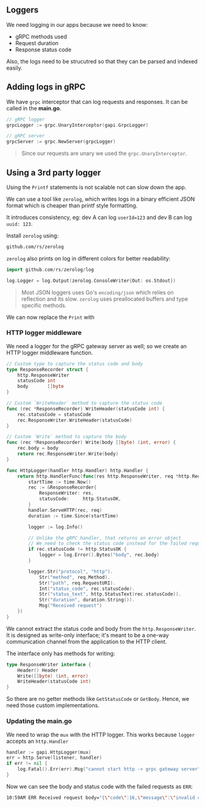## Loggers

We need logging in our apps because we need to know:

- gRPC methods used
- Request duration
- Response status code

Also, the logs need to be strucutred so that they can be parsed and indexed easily.

## Adding logs in gRPC

We have `grpc` interceptor that can log requests and responses. It can be called in the **main.go**.

```go
// gRPC logger
grpcLogger := grpc.UnaryInterceptor(gapi.GrpcLogger)

// gRPC server
grpcServer := grpc.NewServer(grpcLogger)
```

> Since our requests are unary we used the `grpc.UnaryInterceptor`.

## Using a 3rd party logger

Using the `Printf` statements is not scalable not can slow down the app.

We can use a tool like `zerolog`, which writes logs in a binary efficient JSON format which is cheaper than printf style formatting.

It introduces consistency, eg: dev A can log `userId=123` and dev B can log `uuid: 123`.

Install `zerolog` using:

```sh
github.com/rs/zerolog
```

`zerolog` also prints on log in different colors for better readability:

```go
import github.com/rs/zerolog/log

log.Logger = log.Output(zerolog.ConsoleWriter{Out: os.Stdout})
```

> Most JSON loggers uses Go's `encoding/json` which relies on reflection and its slow. `zerolog` uses preallocated buffers and type specific methods.

We can now replace the `Print` with 

### HTTP logger middleware

We need a logger for the gRPC gateway server as well; so we create an HTTP logger middleware function.

```go
// Custom type to capture the status code and body
type ResponseRecorder struct {
	http.ResponseWriter
	statusCode int
	body       []byte
}

// Custom `WriteHeader` method to capture the status code
func (rec *ResponseRecorder) WriteHeader(statusCode int) {
	rec.statusCode = statusCode
	rec.ResponseWriter.WriteHeader(statusCode)
}

// Custom `Write` method to capture the body
func (rec *ResponseRecorder) Write(body []byte) (int, error) {
	rec.body = body
	return rec.ResponseWriter.Write(body)
}

func HttpLogger(handler http.Handler) http.Handler {
	return http.HandlerFunc(func(res http.ResponseWriter, req *http.Request) {
		startTime := time.Now()
		rec := &ResponseRecorder{
			ResponseWriter: res,
			statusCode:     http.StatusOK,
		}
		handler.ServeHTTP(rec, req)
		duration := time.Since(startTime)

		logger := log.Info()

		// Unlike the gRPC handler, that returns an error object
		// We need to check the status code instead for the failed requests
		if rec.statusCode != http.StatusOK {
			logger = log.Error().Bytes("body", rec.body)
		}

		logger.Str("protocol", "http").
			Str("method", req.Method).
			Str("path", req.RequestURI).
			Int("status_code", rec.statusCode).
			Str("status_text", http.StatusText(rec.statusCode)).
			Str("duration", duration.String()).
			Msg("Received request")
	})
}
```

We cannot extract the status code and body from the `http.ResponseWriter`. It is designed as write-only interface; it's meant to be a one-way communication channel from the application to the HTTP client.

The interface only has methods for writing:

```go
type ResponseWriter interface {
    Header() Header
    Write([]byte) (int, error)
    WriteHeader(statusCode int)
}
```

So there are no getter methods like `GetStatusCode` or `GetBody`. Hence, we need those custom implementations.

### Updating the **main.go**

We need to wrap the `mux` with the HTTP logger. This works because `logger` accepts an `http.Handler`

```go
handler := gapi.HttpLogger(mux)
err = http.Serve(listener, handler)
if err != nil {
    log.Fatal().Err(err).Msg("cannot start http -> grpc gateway server")
}
```

Now we can see the body and status code with the failed requests as `ERR`:

```sh
10:59AM ERR Received request body="{\"code\":16,\"message\":\"invalid credentials: crypto/bcrypt: hashedPassword is not the hash of the given password\"}" duration=99.390875ms method=POST path=/v1/login_user protocol=http status_code=401 status_text=Unauthorized
```